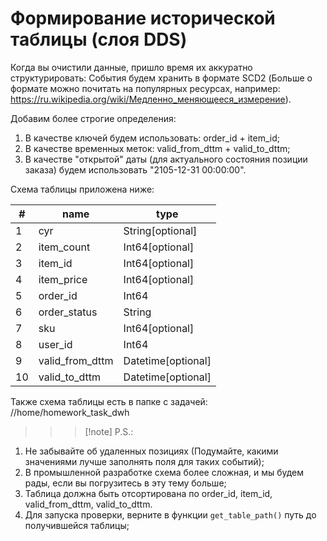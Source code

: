 # Формирование исторической таблицы (слоя DDS)

Когда вы очистили данные, пришло время их аккуратно структурировать:
События будем хранить в формате SCD2 (Больше о формате можно почитать на популярных ресурсах, например: https://ru.wikipedia.org/wiki/Медленно_меняющееся_измерение).

Добавим более строгие определения:
1. В качестве ключей будем использовать: order_id + item_id;
2. В качестве временных меток: valid_from_dttm + valid_to_dttm;
3. В качестве "открытой" даты (для актуального состояния позиции заказа) будем использовать "2105-12-31 00:00:00".

Схема таблицы приложена ниже:

| \# | name            | type               |
|----|-----------------|--------------------|
| 1	 | cyr	           | String[optional]   |
| 2	 | item_count	   | Int64[optional]    |
| 3	 | item_id	       | Int64[optional]    |
| 4	 | item_price	   | Int64[optional]    |
| 5	 | order_id	       | Int64              |
| 6	 | order_status	   | String             |
| 7	 | sku	           | Int64[optional]    |
| 8	 | user_id	       | Int64              |
| 9	 | valid_from_dttm | Datetime[optional] |
| 10 | valid_to_dttm   | Datetime[optional] |

Также схема таблицы есть в папке с задачей: //home/homework_task_dwh

>>> [!note] P.S.:
1. Не забывайте об удаленных позициях (Подумайте, какими значениями лучше заполнять поля для таких событий);
2. В промышленной разработке схема более сложная, и мы будем рады, если вы погрузитесь в эту тему больше;
3. Таблица должна быть отсортирована по order_id, item_id, valid_from_dttm, valid_to_dttm.
4. Для запуска проверки, верните в функции ``get_table_path()`` путь до получившейся таблицы;
>>>
